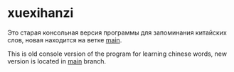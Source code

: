 # xuexihanzi
<p>Это старая консольная версия программы для запоминания китайских слов, новая находится на ветке <a href="https://github.com/BigIskander/xuexihanzi/tree/main">main</a>.</p>
<p>This is old console version of the program for learning chinese words, new version is located in <a href="https://github.com/BigIskander/xuexihanzi/tree/main">main</a> branch.</p>
